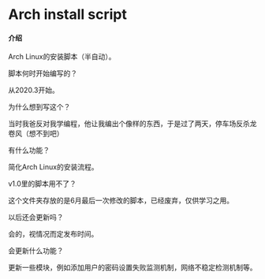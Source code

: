 # Arch install script

#### 介绍
Arch Linux的安装脚本（半自动）。

脚本何时开始编写的？

从2020.3开始。

为什么想到写这个？

当时我爸反对我学编程，他让我编出个像样的东西，于是过了两天，停车场反杀龙卷风（想不到吧）

有什么功能？

简化Arch Linux的安装流程。

v1.0里的脚本用不了？

这个文件夹存放的是6月最后一次修改的脚本，已经废弃，仅供学习之用。

以后还会更新吗？

会的，视情况而定发布时间。

会更新什么功能？

更新一些模块，例如添加用户的密码设置失败监测机制，网络不稳定检测机制等。

